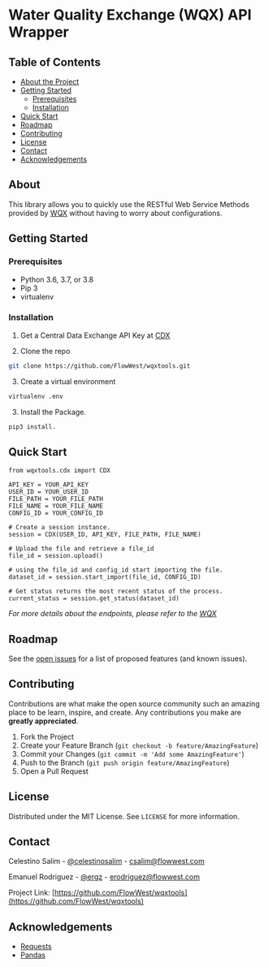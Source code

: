 # Water Quality Exchange (WQX) API Wrapper

<!-- TABLE OF CONTENTS -->

## Table of Contents

- [About the Project](#about)
- [Getting Started](#getting-started)
  - [Prerequisites](#prerequisites)
  - [Installation](#installation)
- [Quick Start](#quick-start)
- [Roadmap](#roadmap)
- [Contributing](#contributing)
- [License](#license)
- [Contact](#contact)
- [Acknowledgements](#acknowledgements)

<!-- ABOUT THE PROJECT -->

## About

This library allows you to quickly use the RESTful Web Service Methods provided by [WQX](https://cdx.epa.gov/WQXWeb/StaticPages/WebServicesGuide.htm#tabs-2) without having to worry about configurations.

<!-- GETTING STARTED -->

## Getting Started

### Prerequisites

- Python 3.6, 3.7, or 3.8
- Pip 3
- virtualenv

### Installation

1. Get a Central Data Exchange API Key at [CDX](https://cdx.epa.gov/)

2. Clone the repo

```sh
git clone https://github.com/FlowWest/wqxtools.git
```

3. Create a virtual environment

```sh
virtualenv .env
```

3. Install the Package.

```sh
pip3 install.
```

<!-- USAGE EXAMPLES -->

## Quick Start

```python3
from wqxtools.cdx import CDX

API_KEY = YOUR_API_KEY
USER_ID = YOUR_USER_ID
FILE_PATH = YOUR_FILE_PATH
FILE_NAME = YOUR_FILE_NAME
CONFIG_ID = YOUR_CONFIG_ID

# Create a session instance.
session = CDX(USER_ID, API_KEY, FILE_PATH, FILE_NAME)

# Upload the file and retrieve a file_id
file_id = session.upload()

# using the file_id and config_id start importing the file.
dataset_id = session.start_import(file_id, CONFIG_ID)

# Get status returns the most recent status of the process.
current_status = session.get_status(dataset_id)
```

_For more details about the endpoints, please refer to the [WQX](<(https://cdx.epa.gov/WQXWeb/StaticPages/WebServicesGuide.htm#tabs-2)>)_

<!-- ROADMAP -->

## Roadmap

See the [open issues](https://github.com/FlowWest/wqxtools/issues) for a list of proposed features (and known issues).

<!-- CONTRIBUTING -->

## Contributing

Contributions are what make the open source community such an amazing place to be learn, inspire, and create. Any contributions you make are **greatly appreciated**.

1. Fork the Project
2. Create your Feature Branch (`git checkout -b feature/AmazingFeature`)
3. Commit your Changes (`git commit -m 'Add some AmazingFeature'`)
4. Push to the Branch (`git push origin feature/AmazingFeature`)
5. Open a Pull Request

<!-- LICENSE -->

## License

Distributed under the MIT License. See `LICENSE` for more information.

<!-- CONTACT -->

## Contact

Celestino Salim - [@celestinosalim](https://twitter.com/celestinosalim) - csalim@flowwest.com

Emanuel Rodriguez - [@ergz]() - erodriguez@flowwest.com

Project Link: [https://github.com/FlowWest/wqxtools](https://github.com/FlowWest/wqxtools)

<!-- ACKNOWLEDGEMENTS -->

## Acknowledgements

- [Requests](https://requests.readthedocs.io/en/master/)
- [Pandas](https://pandas.pydata.org/)
